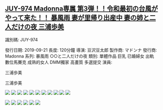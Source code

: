 ## [JUY-974 Madonna専属 第3弾！！令和最初の台風がやって来た！！ 暴風雨 妻が里帰り出産中 妻の姉と二人だけの夜 三浦歩美](https://cdn.jsdelivr.net/gh/ghcdn/JUY-974/res/index.m3u8)

識別碼: JUY-974

發行日期: 2019-09-21
長度: 120分鐘
導演: 豆沢豆太郎
製作商: マドンナ
 發行商: Madonna
 系列: 暴風雨 ○○と二人だけの夜
 類別:
 單體作品
巨乳
已婚婦女
出軌
數位馬賽克
成熟的女人
DMM獨家
高畫質
多選提交
 演員:




三浦歩美





三浦歩美

![](./pic0.jpg)
![](./pic1.jpg)
![](./pic2.jpg)
![](./pic3.jpg)
![](./pic4.jpg)
![](./pic5.jpg)
![](./pic6.jpg)
![](./pic7.jpg)
![](./pic8.jpg)
![](./pic9.jpg)
![](./pic10.jpg)

![](./thumb01.jpg)
![](./thumb02.jpg)
![](./thumb03.jpg)
![](./thumb04.jpg)
![](./thumb05.jpg)
![](./thumb06.jpg)
